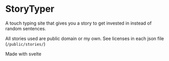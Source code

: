 # StoryTyper

A touch typing site that gives you a story to get invested in instead of random sentences.

All stories used are public domain or my own. See licenses in each json file (`/public/stories/`)

Made with svelte